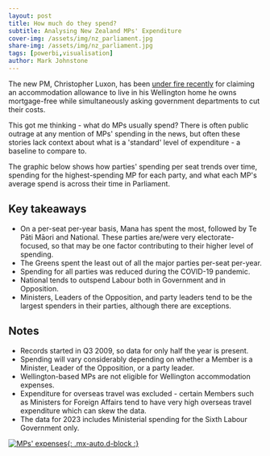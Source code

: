 ```yaml
---
layout: post
title: How much do they spend?
subtitle: Analysing New Zealand MPs' Expenditure
cover-img: /assets/img/nz_parliament.jpg
share-img: /assets/img/nz_parliament.jpg
tags: [powerbi,visualisation]
author: Mark Johnstone
---
```


The new PM, Christopher Luxon, has been [under fire recently](https://www.1news.co.nz/2024/03/01/luxon-says-hes-well-within-the-rules-to-claim-52k-allowance/) for claiming an accommodation allowance to live in his Wellington home he owns mortgage-free while simultaneously asking government departments to cut their costs.

This got me thinking - what do MPs usually spend? There is often public outrage at any mention of MPs' spending in the news, but often these stories lack context about what is a 'standard' level of expenditure - a baseline to compare to.

The graphic below shows how parties' spending per seat trends over time, spending for the highest-spending MP for each party, and what each MP's average spend is across their time in Parliament.

## Key takeaways


* On a per-seat per-year basis, Mana has spent the most, followed by Te Pāti Māori and National. These parties are/were very electorate-focused, so that may be one factor contributing to their higher level of spending.
* The Greens spent the least out of all the major parties per-seat per-year.
* Spending for all parties was reduced during the COVID-19 pandemic.
* National tends to outspend Labour both in Government and in Opposition.
* Ministers, Leaders of the Opposition, and party leaders tend to be the largest spenders in their parties, although there are exceptions.

## Notes


* Records started in Q3 2009, so data for only half the year is present.
* Spending will vary considerably depending on whether a Member is a Minister, Leader of the Opposition, or a party leader.
* Wellington-based MPs are not eligible for Wellington accommodation expenses.
* Expenditure for overseas travel was excluded - certain Members such as Ministers for Foreign Affairs tend to have very high overseas travel expenditure which can skew the data.
* The data for 2023 includes Ministerial spending for the Sixth Labour Government only.


<a href="https://datadarter.nz/assets/img/mp_expenses.png" target="_blank">![MPs' expenses](https://datadarter.nz/assets/img/mp_expenses.png){: .mx-auto.d-block :}</a>

